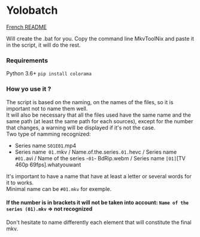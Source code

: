 # Yolobatch

[French README](https://github.com/Hqndler/Yolobatch/blob/main/README.fr.md)

Will create the .bat for you. Copy the command line MkvToolNix and paste it in the script, it will do the rest.

### Requirements

Python 3.6+
`pip install colorama`

### How yo use it ?

The script is based on the naming, on the names of the files, so it is important not to name them well.<br>
It will also be necessary that all the files used have the same name and the same path (at least the same path for each sources), except for the number that changes, a warning will be displayed if it's not the case.<br>
Two type of namming recognized: 
- Series name `S01E01`.mp4
- Series name` 01.`mkv / Name.of.the.series`.01.`hevc / Series name `#01.`avi / Name of the series -` 01 `- BdRip.webm / Series name `[01]`[TV 460p 69fps].whatyouwant<br>

It's important to have a name that have at least a letter or several words for it to works.<br>
Minimal name can be `#01.mkv` for exemple.
#### If the number is in brackets it will not be taken into account: `Name of the series (01).mkv` => not recognized
Don't hesitate to name differently each element that will constitute the final mkv.
